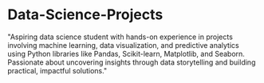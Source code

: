 # Data-Science-Projects
"Aspiring data science student with hands-on experience in projects involving machine learning, data visualization, and predictive analytics using Python libraries like Pandas, Scikit-learn, Matplotlib, and Seaborn. Passionate about uncovering insights through data storytelling and building practical, impactful solutions."
